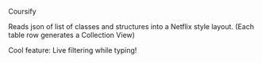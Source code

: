 Coursify

Reads json of list of classes and structures into a Netflix style layout.
(Each table row generates a Collection View)

Cool feature: Live filtering while typing!